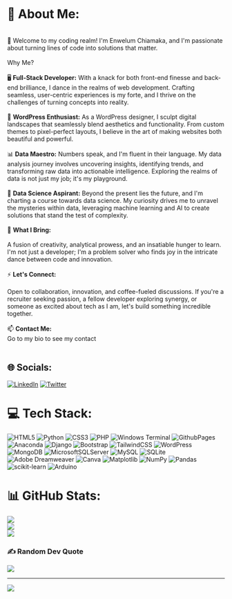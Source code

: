 # 💫 About Me:
<br>🚀 Welcome to my coding realm! I'm Enwelum Chiamaka, and I'm passionate about turning lines of code into solutions that matter.<br><br>Why Me?<br><br>🖥️ **Full-Stack Developer:** With a knack for both front-end finesse and back-end brilliance, I dance in the realms of web development. Crafting seamless, user-centric experiences is my forte, and I thrive on the challenges of turning concepts into reality.<br><br>🎨 **WordPress Enthusiast:** As a WordPress designer, I sculpt digital landscapes that seamlessly blend aesthetics and functionality. From custom themes to pixel-perfect layouts, I believe in the art of making websites both beautiful and powerful.<br><br>📊 **Data Maestro:** Numbers speak, and I'm fluent in their language. My data analysis journey involves uncovering insights, identifying trends, and transforming raw data into actionable intelligence. Exploring the realms of data is not just my job; it's my playground.<br><br>🚀 **Data Science Aspirant:** Beyond the present lies the future, and I'm charting a course towards data science. My curiosity drives me to unravel the mysteries within data, leveraging machine learning and AI to create solutions that stand the test of complexity.<br><br>💼 **What I Bring:** <br><br>A fusion of creativity, analytical prowess, and an insatiable hunger to learn. I'm not just a developer; I'm a problem solver who finds joy in the intricate dance between code and innovation.<br><br>⚡ **Let's Connect:** <br><br>Open to collaboration, innovation, and coffee-fueled discussions. If you're a recruiter seeking passion, a fellow developer exploring synergy, or someone as excited about tech as I am, let's build something incredible together.<br><br>📫 **Contact Me:** <br>Go to my bio to see my contact <br><br>


## 🌐 Socials:
[![LinkedIn](https://img.shields.io/badge/LinkedIn-%230077B5.svg?logo=linkedin&logoColor=white)](https://linkedin.com/in/https://www.linkedin.com/in/enwelum-chiamaka) [![Twitter](https://img.shields.io/badge/Twitter-%231DA1F2.svg?logo=Twitter&logoColor=white)](https://twitter.com/https://twitter.com/Amaka21060781) 

# 💻 Tech Stack:
![HTML5](https://img.shields.io/badge/html5-%23E34F26.svg?style=for-the-badge&logo=html5&logoColor=white) ![Python](https://img.shields.io/badge/python-3670A0?style=for-the-badge&logo=python&logoColor=ffdd54) ![CSS3](https://img.shields.io/badge/css3-%231572B6.svg?style=for-the-badge&logo=css3&logoColor=white) ![PHP](https://img.shields.io/badge/php-%23777BB4.svg?style=for-the-badge&logo=php&logoColor=white) ![Windows Terminal](https://img.shields.io/badge/Windows%20Terminal-%234D4D4D.svg?style=for-the-badge&logo=windows-terminal&logoColor=white) ![GithubPages](https://img.shields.io/badge/github%20pages-121013?style=for-the-badge&logo=github&logoColor=white) ![Anaconda](https://img.shields.io/badge/Anaconda-%2344A833.svg?style=for-the-badge&logo=anaconda&logoColor=white) ![Django](https://img.shields.io/badge/django-%23092E20.svg?style=for-the-badge&logo=django&logoColor=white) ![Bootstrap](https://img.shields.io/badge/bootstrap-%238511FA.svg?style=for-the-badge&logo=bootstrap&logoColor=white) ![TailwindCSS](https://img.shields.io/badge/tailwindcss-%2338B2AC.svg?style=for-the-badge&logo=tailwind-css&logoColor=white) ![WordPress](https://img.shields.io/badge/WordPress-%23117AC9.svg?style=for-the-badge&logo=WordPress&logoColor=white) ![MongoDB](https://img.shields.io/badge/MongoDB-%234ea94b.svg?style=for-the-badge&logo=mongodb&logoColor=white) ![MicrosoftSQLServer](https://img.shields.io/badge/Microsoft%20SQL%20Server-CC2927?style=for-the-badge&logo=microsoft%20sql%20server&logoColor=white) ![MySQL](https://img.shields.io/badge/mysql-%2300000f.svg?style=for-the-badge&logo=mysql&logoColor=white) ![SQLite](https://img.shields.io/badge/sqlite-%2307405e.svg?style=for-the-badge&logo=sqlite&logoColor=white) ![Adobe Dreamweaver](https://img.shields.io/badge/Adobe%20Dreamweaver-FF61F6.svg?style=for-the-badge&logo=Adobe%20Dreamweaver&logoColor=white) ![Canva](https://img.shields.io/badge/Canva-%2300C4CC.svg?style=for-the-badge&logo=Canva&logoColor=white) ![Matplotlib](https://img.shields.io/badge/Matplotlib-%23ffffff.svg?style=for-the-badge&logo=Matplotlib&logoColor=black) ![NumPy](https://img.shields.io/badge/numpy-%23013243.svg?style=for-the-badge&logo=numpy&logoColor=white) ![Pandas](https://img.shields.io/badge/pandas-%23150458.svg?style=for-the-badge&logo=pandas&logoColor=white) ![scikit-learn](https://img.shields.io/badge/scikit--learn-%23F7931E.svg?style=for-the-badge&logo=scikit-learn&logoColor=white) ![Arduino](https://img.shields.io/badge/-Arduino-00979D?style=for-the-badge&logo=Arduino&logoColor=white)
# 📊 GitHub Stats:
![](https://github-readme-stats.vercel.app/api?username=enwelumchiamaka&theme=dark&hide_border=false&include_all_commits=true&count_private=true)<br/>
![](https://github-readme-streak-stats.herokuapp.com/?user=enwelumchiamaka&theme=dark&hide_border=false)<br/>
![](https://github-readme-stats.vercel.app/api/top-langs/?username=enwelumchiamaka&theme=dark&hide_border=false&include_all_commits=true&count_private=true&layout=compact)

### ✍️ Random Dev Quote
![](https://quotes-github-readme.vercel.app/api?type=horizontal&theme=radical)

---
[![](https://visitcount.itsvg.in/api?id=enwelumchiamaka&icon=0&color=0)](https://visitcount.itsvg.in)

<!-- Proudly created with GPRM ( https://gprm.itsvg.in ) -->
